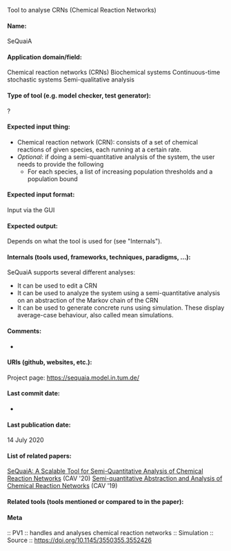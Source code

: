 Tool to analyse CRNs (Chemical Reaction Networks)

#### Name:
SeQuaiA

#### Application domain/field:
Chemical reaction networks (CRNs)
Biochemical systems
Continuous-time stochastic systems
Semi-qualitative analysis

#### Type of tool (e.g. model checker, test generator):
?

#### Expected input thing:
- Chemical reaction network (CRN): consists of a set of chemical reactions of given species, each running at a certain rate.
- *Optional*: if doing a semi-quantitative analysis of the system, the user needs to provide the following
	- For each species, a list of increasing population thresholds and a population bound

#### Expected input format:
Input via the GUI

#### Expected output:
Depends on what the tool is used for (see "Internals").

#### Internals (tools used, frameworks, techniques, paradigms, ...):
SeQuaiA supports several different analyses:
- It can be used to edit a CRN
- It can be used to analyze the system using a semi-quantitative analysis on an abstraction of the Markov chain of the CRN
- It can be used to generate concrete runs using simulation. These display average-case behaviour, also called mean simulations.

#### Comments:
-

#### URIs (github, websites, etc.):
Project page: https://sequaia.model.in.tum.de/

#### Last commit date:
-

#### Last publication date:
14 July 2020

#### List of related papers:
[SeQuaiA: A Scalable Tool for Semi-Quantitative Analysis of Chemical Reaction Networks](https://doi.org/10.1007/978-3-030-53288-8_32) (CAV '20)
[Semi-quantitative Abstraction and Analysis of Chemical Reaction Networks](https://doi.org/10.1007/978-3-030-25540-4_28) (CAV '19)

#### Related tools (tools mentioned or compared to in the paper):

#### Meta
:: PV1 :: handles and analyses chemical reaction networks
:: Simulation
:: Source :: https://doi.org/10.1145/3550355.3552426